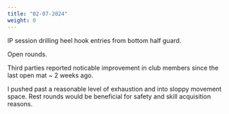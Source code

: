 ```yaml
---
title: "02-07-2024"
weight: 0
---
```


IP session drilling heel hook entries from bottom half guard. 

Open rounds. 

Third parties reported noticable improvement in club members since the last open mat ~ 2 weeks ago. 

I pushed past a reasonable level of exhaustion and into sloppy movement space. Rest rounds would be beneficial for safety and skill acquisition reasons.